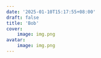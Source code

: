 ```yaml
---
date: '2025-01-10T15:17:55+08:00'
draft: false
title: 'Bob'
cover:
    image: img.png
avatar:
    image: img.png
---
```

